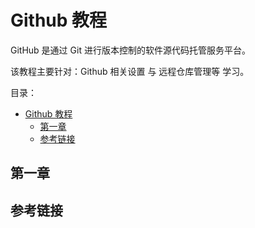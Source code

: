 # Github 教程

GitHub 是通过 Git 进行版本控制的软件源代码托管服务平台。

该教程主要针对：Github 相关设置 与 远程仓库管理等 学习。

目录：

- [Github 教程](#github-教程)
  - [第一章](#第一章)
  - [参考链接](#参考链接)

## 第一章

## 参考链接
